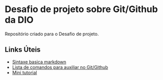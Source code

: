 # Desafio de projeto sobre Git/Github da DIO
  Repositório criado para o Desafio de projeto.
  


## Links Úteis
 - [Sintaxe basica markdown](https://www.markdownguide.org/basic-syntax/)<br>
 - [Lista de comandos para auxiliar no Git/Github](https://training.github.com/downloads/pt_BR/github-git-cheat-sheet.pdf)<br>
 - [Mini tutorial](https://pet.leg.ufpr.br/blog/guia-rapido-de-git-e-github/)
